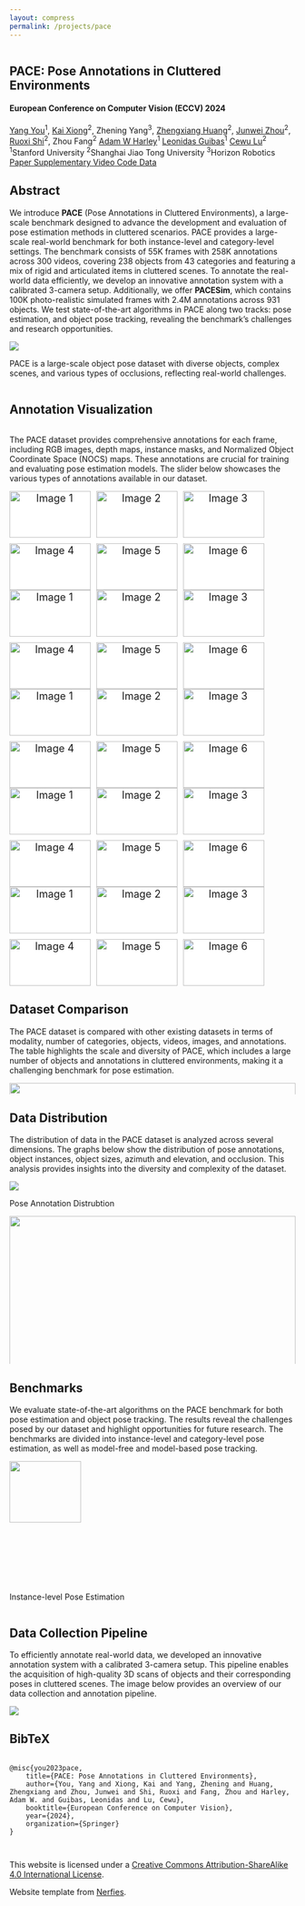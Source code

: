 ```yaml
---
layout: compress
permalink: /projects/pace
---
```


<html>
<head>
  <meta charset="utf-8">
  <meta name="description"
        content="Pose Annotations in Cluttered Environments">
  <meta name="keywords" content="PACE, dataset, pose estimation, clutter">
  <meta name="viewport" content="width=device-width, initial-scale=1">
  <title>PACE: Pose Annotations in Cluttered Environments</title>

  <link href="https://fonts.googleapis.com/css?family=Google+Sans|Noto+Sans|Castoro"
        rel="stylesheet">

  <link rel="stylesheet" href="/projects/pace/static/css/bulma.min.css">
  <link rel="stylesheet" href="/projects/pace/static/css/bulma-carousel.min.css">
  <link rel="stylesheet" href="/projects/pace/static/css/bulma-slider.min.css">
  <link rel="stylesheet" href="/projects/pace/static/css/fontawesome.all.min.css">
  <link rel="stylesheet"
        href="https://cdn.jsdelivr.net/gh/jpswalsh/academicons@1/css/academicons.min.css">
  <link rel="stylesheet" href="/projects/pace/static/css/index.css">
  <link rel="icon" href="/projects/pace/static/images/favicon.svg">
  <link rel="stylesheet" href="https://cdn.jsdelivr.net/npm/swiper@11/swiper-bundle.min.css"/>

  <script src="https://ajax.googleapis.com/ajax/libs/jquery/3.5.1/jquery.min.js"></script>
  <script defer src="/projects/pace/static/js/fontawesome.all.min.js"></script>
  <script src="/projects/pace/static/js/bulma-carousel.min.js"></script>
  <script src="/projects/pace/static/js/bulma-slider.min.js"></script>
  <script src="/projects/pace/static/js/index.js"></script>
  <script src="https://cdn.jsdelivr.net/npm/swiper@11/swiper-bundle.min.js"></script>

  <style>

    .grid-container {
      display: grid;
      grid-template-columns: repeat(3, 1fr);
      grid-template-rows: repeat(2, 1fr);
      gap: 10px; /* Adjust the gap between images as needed */
    }

    .grid-item {
      overflow: hidden;
      width: 100%;
      height: auto;
    }

    .grid-item img {
      width: 100%;
      height: auto;
      object-fit: cover; /* Adjust this as needed */
    }

    .swiper {
      width: 100%;
      height: auto;
      display: flex;
    }

    .swiper-slide {
      text-align: center;
      font-size: 18px;
      background: #fff;
      display: flex;
      justify-content: center;
      align-items: center;
    }
  </style>
</head>
<body>

<!-- <nav class="navbar" role="navigation" aria-label="main navigation">
  <div class="navbar-brand">
    <a role="button" class="navbar-burger" aria-label="menu" aria-expanded="false">
      <span aria-hidden="true"></span>
      <span aria-hidden="true"></span>
      <span aria-hidden="true"></span>
    </a>
  </div>
  <div class="navbar-menu">
    <div class="navbar-start" style="flex-grow: 1; justify-content: center;">
      <a class="navbar-item" href="https://keunhong.com">
      <span class="icon">
          <i class="fas fa-home"></i>
      </span>
      </a>

      <div class="navbar-item has-dropdown is-hoverable">
        <a class="navbar-link">
          More Research
        </a>
        <div class="navbar-dropdown">
          <a class="navbar-item" href="https://hypernerf.github.io">
            HyperNeRF
          </a>
          <a class="navbar-item" href="https://nerfies.github.io">
            Nerfies
          </a>
          <a class="navbar-item" href="https://latentfusion.github.io">
            LatentFusion
          </a>
          <a class="navbar-item" href="https://photoshape.github.io">
            PhotoShape
          </a>
        </div>
      </div>
    </div>

  </div>
</nav> -->


<section class="hero">
  <div class="hero-body">
    <div class="container is-max-desktop">
      <div class="columns is-centered">
        <div class="column has-text-centered">
          <h1 class="title is-1 publication-title">PACE: Pose Annotations in Cluttered Environments</h1>
          <h4 class="title is-4 conference">European Conference on Computer Vision (<span class="grad_text">ECCV</span>) 2024</h4>
          <!-- <h4 class="title is-4 conference">Fri Oct 4, 10:30am-12:30pm CEST, Poster#191, Exhibition Area</h4> -->
          <div class="is-size-5 publication-authors">
            <span class="author-block">
              <a href="https://qq456cvb.github.io">Yang You</a><sup>1</sup>,</span>
            <span class="author-block">
              <a href="https://xiongkai.netlify.app">Kai Xiong</a><sup>2</sup>,</span>
            <span class="author-block">
              Zhening Yang<sup>3</sup>,
            </span>
            <span class="author-block">
              <a href="https://github.com/huangzhengxiang">Zhengxiang Huang</a><sup>2</sup>,
            </span>
            <span class="author-block">
              <a href="https://github.com/Zhou-jw">Junwei Zhou</a><sup>2</sup>,
            </span>
            <span class="author-block">
              <a href="https://rshi.top">Ruoxi Shi</a><sup>2</sup>,
            </span>
            <span class="author-block">
              Zhou Fang<sup>2</sup>
            </span>
            <span class="author-block">
              <a href="https://adamharley.com">Adam W Harley</a><sup>1</sup>
            </span>
            <span class="author-block">
              <a href="https://geometry.stanford.edu/member/guibas/">Leonidas Guibas</a><sup>1</sup>
            </span>
            <span class="author-block">
              <a href="https://www.mvig.org">Cewu Lu</a><sup>2</sup>
            </span>
          </div>
          <div class="is-size-5 publication-authors">
            <span class="author-block"><sup>1</sup>Stanford University</span>
            <span class="author-block"><sup>2</sup>Shanghai Jiao Tong University</span>
            <span class="author-block"><sup>3</sup>Horizon Robotics</span>
          </div>
          <div class="column has-text-centered">
            <div class="publication-links">
              <!-- PDF Link. -->
              <span class="link-block">
                <a href="https://arxiv.org/pdf/2312.15130.pdf"
                   class="external-link button is-normal is-rounded is-dark">
                  <span class="icon">
                      <i class="fas fa-file-pdf"></i>
                  </span>
                  <span>Paper</span>
                </a>
              </span>
              <span class="link-block">
                <a href="https://qq456cvb.github.io/files/pace_supp.pdf"
                   class="external-link button is-normal is-rounded is-dark">
                  <span class="icon">
                      <i class="fas fa-file-pdf"></i>
                  </span>
                  <span>Supplementary</span>
                </a>
              </span>
              <!-- Video Link. -->
              <span class="link-block">
                <a href="https://youtu.be/RX1K-xA99ZI"
                   class="external-link button is-normal is-rounded is-dark">
                  <span class="icon">
                      <i class="fab fa-youtube"></i>
                  </span>
                  <span>Video</span>
                </a>
              </span>
              <!-- Code Link. -->
              <span class="link-block">
                <a href="https://github.com/qq456cvb/PACE"
                   class="external-link button is-normal is-rounded is-dark">
                  <span class="icon">
                      <i class="fab fa-github"></i>
                  </span>
                  <span>Code</span>
                  </a>
              </span>
              <!-- Dataset Link. -->
              <span class="link-block">
                <a href="https://huggingface.co/datasets/qq456cvb/PACE"
                   class="external-link button is-normal is-rounded is-dark">
                  <span class="icon">
                      <i class="far fa-images"></i>
                  </span>
                  <span>Data</span>
                  </a>
              </span>
            </div>
          </div>
        </div>
      </div>
    </div>
  </div>
</section>



<section class="section">
  <div class="container is-max-desktop">
    <!-- Abstract. -->
    <div class="columns is-centered has-text-centered">
      <div class="column is-five-sixths">
        <h2 class="title is-3">Abstract</h2>
        <div class="content has-text-justified">
          <p>
            We introduce <b>PACE</b> (Pose Annotations in Cluttered Environments), a large-scale benchmark designed to advance the development and evaluation of pose estimation methods in cluttered scenarios. PACE provides a large-scale real-world benchmark for both instance-level and category-level settings. The benchmark consists of 55K frames with 258K annotations across 300 videos, covering 238 objects from 43 categories and featuring a mix of rigid and articulated items in cluttered scenes. To annotate the real-world data efficiently, we develop an innovative annotation system with a calibrated 3-camera setup. Additionally, we offer <b>PACESim</b>, which contains 100K photo-realistic simulated frames with 2.4M annotations across 931 objects. We test state-of-the-art algorithms in PACE along two tracks: pose estimation, and object pose tracking, revealing the benchmark’s challenges and research opportunities.
          </p>
        </div>
      </div>
    </div>
    <!--/ Abstract. -->
    <div class="columns is-centered has-text-centered">
      <div class="column is-five-sixths">
        <div class="content">
          <img src="/projects/pace/static/images/teaser.jpg" />
          <p>PACE is a large-scale object pose dataset with diverse objects, complex scenes, and various types of occlusions, reflecting real-world challenges.</p>
        </div>
      </div>
    </div>
  </div>
</section>


<section class="section">
  <div class="container">
    <div class="columns is-centered has-text-centered">
      <h2 class="title is-3">Annotation Visualization</h2>
    </div>
    <div class="columns is-centered has-text-centered">
		<div class="column is-five-sixths">
			<div class="content has-text-justified">
				<p>
					The PACE dataset provides comprehensive annotations for each frame, including RGB images, depth maps, instance masks, and Normalized Object Coordinate Space (NOCS) maps. These annotations are crucial for training and evaluating pose estimation models. The slider below showcases the various types of annotations available in our dataset.
				</p>
			</div>
		</div>
	</div>
    <div class="swiper">
      <div class="swiper-wrapper">
        <div class="swiper-slide">
          <div class="grid-container">
            <div class="grid-item"><img src="/projects/pace/static/images/slide1/rgb_000092.png" alt="Image 1"><p>RGB</p></div>
            <div class="grid-item"><img src="/projects/pace/static/images/slide1/render_000092.png" alt="Image 2"><p>Rendered Object</p></div>
            <div class="grid-item"><img src="/projects/pace/static/images/slide1/pose_000092.png" alt="Image 3"><p>Object Pose</p></div>
            <div class="grid-item"><img src="/projects/pace/static/images/slide1/depth_000092.png" alt="Image 4"><p>Depth</p></div>
            <div class="grid-item"><img src="/projects/pace/static/images/slide1/nocs_000092.png" alt="Image 5"><p>NOCS Map</p></div>
            <div class="grid-item"><img src="/projects/pace/static/images/slide1/mask_000092.png" alt="Image 6"><p>Instance Mask</p></div>
          </div>
        </div>
        <div class="swiper-slide">
          <div class="grid-container">
            <div class="grid-item"><img src="/projects/pace/static/images/slide2/rgb_000059.png" alt="Image 1"><p>RGB</p></div>
            <div class="grid-item"><img src="/projects/pace/static/images/slide2/render_000059.png" alt="Image 2"><p>Rendered Object</p></div>
            <div class="grid-item"><img src="/projects/pace/static/images/slide2/pose_000059.png" alt="Image 3"><p>Object Pose</p></div>
            <div class="grid-item"><img src="/projects/pace/static/images/slide2/depth_000059.png" alt="Image 4"><p>Depth</p></div>
            <div class="grid-item"><img src="/projects/pace/static/images/slide2/nocs_000059.png" alt="Image 5"><p>NOCS Map</p></div>
            <div class="grid-item"><img src="/projects/pace/static/images/slide2/mask_000059.png" alt="Image 6"><p>Instance Mask</p></div>
          </div>
        </div>
        <div class="swiper-slide">
          <div class="grid-container">
            <div class="grid-item"><img src="/projects/pace/static/images/slide3/rgb_000117.png" alt="Image 1"><p>RGB</p></div>
            <div class="grid-item"><img src="/projects/pace/static/images/slide3/render_000117.png" alt="Image 2"><p>Rendered Object</p></div>
            <div class="grid-item"><img src="/projects/pace/static/images/slide3/pose_000117.png" alt="Image 3"><p>Object Pose</p></div>
            <div class="grid-item"><img src="/projects/pace/static/images/slide3/depth_000117.png" alt="Image 4"><p>Depth</p></div>
            <div class="grid-item"><img src="/projects/pace/static/images/slide3/nocs_000117.png" alt="Image 5"><p>NOCS Map</p></div>
            <div class="grid-item"><img src="/projects/pace/static/images/slide3/mask_000117.png" alt="Image 6"><p>Instance Mask</p></div>
          </div>
        </div>
        <div class="swiper-slide">
          <div class="grid-container">
            <div class="grid-item"><img src="/projects/pace/static/images/slide4/rgb_000077.png" alt="Image 1"><p>RGB</p></div>
            <div class="grid-item"><img src="/projects/pace/static/images/slide4/render_000077.png" alt="Image 2"><p>Rendered Object</p></div>
            <div class="grid-item"><img src="/projects/pace/static/images/slide4/pose_000077.png" alt="Image 3"><p>Object Pose</p></div>
            <div class="grid-item"><img src="/projects/pace/static/images/slide4/depth_000077.png" alt="Image 4"><p>Depth</p></div>
            <div class="grid-item"><img src="/projects/pace/static/images/slide4/nocs_000077.png" alt="Image 5"><p>NOCS Map</p></div>
            <div class="grid-item"><img src="/projects/pace/static/images/slide4/mask_000077.png" alt="Image 6"><p>Instance Mask</p></div>
          </div>
        </div>
        <div class="swiper-slide">
          <div class="grid-container">
            <div class="grid-item"><img src="/projects/pace/static/images/slide5/rgb_000109.png" alt="Image 1"><p>RGB</p></div>
            <div class="grid-item"><img src="/projects/pace/static/images/slide5/render_000109.png" alt="Image 2"><p>Rendered Object</p></div>
            <div class="grid-item"><img src="/projects/pace/static/images/slide5/pose_000109.png" alt="Image 3"><p>Object Pose</p></div>
            <div class="grid-item"><img src="/projects/pace/static/images/slide5/depth_000109.png" alt="Image 4"><p>Depth</p></div>
            <div class="grid-item"><img src="/projects/pace/static/images/slide5/nocs_000109.png" alt="Image 5"><p>NOCS Map</p></div>
            <div class="grid-item"><img src="/projects/pace/static/images/slide5/mask_000109.png" alt="Image 6"><p>Instance Mask</p></div>
          </div>
        </div>
      </div>
      <!-- Add Pagination -->
      <div class="swiper-pagination"></div>
      <!-- Add Arrows -->
      <div class="swiper-button-next"></div>
      <div class="swiper-button-prev"></div>
    </div>
  </div>
</section>


<section class="section">
  <div class="container is-max-desktop">
    <div class="columns is-centered has-text-centered">
      <div class="column is-five-sixths">
        <h2 class="title is-3">Dataset Comparison</h2>
        <div class="content has-text-justified">
			<p>
				The PACE dataset is compared with other existing datasets in terms of modality, number of categories, objects, videos, images, and annotations. The table highlights the scale and diversity of PACE, which includes a large number of objects and annotations in cluttered environments, making it a challenging benchmark for pose estimation.
			</p>
		  </div>
        <div class="content">
          <img src="/projects/pace/static/images/compare.png" width="100%" />
        </div>
      </div>
    </div>
    <div class="columns is-centered has-text-centered">
      <div class="column is-five-sixths">
        <h2 class="title is-3">Data Distribution</h2>
        <div class="content has-text-justified">
			<p>
				The distribution of data in the PACE dataset is analyzed across several dimensions. The graphs below show the distribution of pose annotations, object instances, object sizes, azimuth and elevation, and occlusion. This analysis provides insights into the diversity and complexity of the dataset.
			</p>
		  </div>
        <div class="content">
          <img src="/projects/pace/static/images/dist-cat.png" />
          <p>Pose Annotation Distrubtion</p>
        </div>
        <div class="content">
          <img src="/projects/pace/static/images/dist-instance.png" width="100%" />
          <p>Object Instance Distrubtion</p>
        </div>
        <div class="content">
          <img src="/projects/pace/static/images/dist-size.png" width="55%" />
          <p>Object Size Distrubtion</p>
        </div>
        <div class="content">
          <img src="/projects/pace/static/images/dist-pose.png" width="57%" />
          <p>Azimuth and Elevation Distrubtion</p>
        </div>
        <div class="content">
          <img src="/projects/pace/static/images/dist-occ.png" width="55%" />
          <p>Occlusion Distrubtion</p>
        </div>
      </div>
    </div>
    <div class="columns is-centered has-text-centered">
      <div class="column is-five-sixths">
        <h2 class="title is-3">Benchmarks</h2>
        <div class="content has-text-justified">
			<p>
				We evaluate state-of-the-art algorithms on the PACE benchmark for both pose estimation and object pose tracking. The results reveal the challenges posed by our dataset and highlight opportunities for future research. The benchmarks are divided into instance-level and category-level pose estimation, as well as model-free and model-based pose tracking.
			</p>
		  </div>
        <div class="content">
          <img src="/projects/pace/static/images/bench-inst.png" width="50%" />
          <p>Instance-level Pose Estimation</p>
        </div>
        <div class="content">
          <img src="/projects/pace/static/images/bench-cat.png" width="100%" />
          <p>Category-level Pose Estimation</p>
        </div>
        <div class="content">
          <img src="/projects/pace/static/images/bench-mf.svg" width="70%" />
          <p>Model-free Pose Tracking</p>
        </div>
        <div class="content">
          <img src="/projects/pace/static/images/bench-mb.svg" width="50%" />
          <p>Model-based Pose Tracking</p>
        </div>
      </div>
    </div>
    <div class="columns is-centered has-text-centered">
      <div class="column is-five-sixths">
        <h2 class="title is-3">Data Collection Pipeline</h2>
        <div class="content has-text-justified">
			<p>
				To efficiently annotate real-world data, we developed an innovative annotation system with a calibrated 3-camera setup. This pipeline enables the acquisition of high-quality 3D scans of objects and their corresponding poses in cluttered scenes. The image below provides an overview of our data collection and annotation pipeline.
			</p>
		  </div>
        <div class="content">
          <img src="/projects/pace/static/images/pipeline.jpg" />
        </div>
      </div>
    </div>
  </div>
</section>


<section class="section" id="BibTeX">
  <div class="container is-max-desktop content">
    <h2 class="title">BibTeX</h2>
    <pre><code>
@misc{you2023pace,
    title={PACE: Pose Annotations in Cluttered Environments},
    author={You, Yang and Xiong, Kai and Yang, Zhening and Huang, Zhengxiang and Zhou, Junwei and Shi, Ruoxi and Fang, Zhou and Harley, Adam W. and Guibas, Leonidas and Lu, Cewu},
    booktitle={European Conference on Computer Vision},
    year={2024},
    organization={Springer}
}
    </code></pre>
  </div>
</section>


<footer class="footer">
  <div class="container">
    <div class="content has-text-centered">
      <a class="icon-link" href="#">
        <i class="fas fa-file-pdf"></i>
      </a>
      <a class="icon-link" href="#" class="external-link" disabled>
        <i class="fab fa-github"></i>
      </a>
    </div>
    <div class="columns is-centered">
      <div class="column is-8">
        <div class="content">
          <p>
            This website is licensed under a <a rel="license"
                                                href="http://creativecommons.org/licenses/by-sa/4.0/">Creative
            Commons Attribution-ShareAlike 4.0 International License</a>.
          </p>
          <p>
            Website template from <a href="https://github.com/nerfies/nerfies.github.io">Nerfies</a>.
          </p>
        </div>
      </div>
    </div>
  </div>
</footer>

<script>
    var swiper = new Swiper('.swiper', {
      spaceBetween: 30,
      centeredSlides: false,
      autoplay: {
        delay: 3000,
        disableOnInteraction: true,
      },
      pagination: {
        el: '.swiper-pagination',
        clickable: true,
      },
      navigation: {
        nextEl: '.swiper-button-next',
        prevEl: '.swiper-button-prev',
      },
    });
  </script>

  

</body>
</html>
